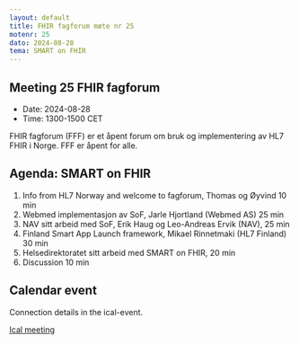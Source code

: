 ```yaml
---
layout: default
title: FHIR fagforum møte nr 25
motenr: 25
dato: 2024-08-28
tema: SMART on FHIR
---
```


## Meeting 25 FHIR fagforum

* Date: 2024-08-28  
* Time: 1300-1500 CET

FHIR fagforum (FFF) er et åpent forum om bruk og implementering av HL7 FHIR i Norge. FFF er åpent for alle.

## Agenda: SMART on FHIR

1. Info from HL7 Norway and welcome to fagforum, Thomas og Øyvind 10 min
1. Webmed implementasjon av SoF, Jarle Hjortland (Webmed AS) 25 min
1. NAV sitt arbeid med SoF, Erik Haug og Leo-Andreas Ervik (NAV), 25 min
1. Finland Smart App Launch framework, Mikael Rinnetmaki (HL7 Finland) 30 min
1. Helsedirektoratet sitt arbeid med SMART on FHIR, 20 min
1. Discussion 10 min

## Calendar event

Connection details in the ical-event.

[Ical meeting](ical/FHIR%20fagforum%20%2324.ics)
